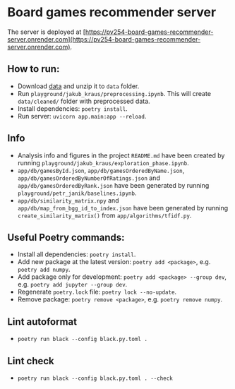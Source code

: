 # Board games recommender server

The server is deployed
at [https://pv254-board-games-recommender-server.onrender.com](https://pv254-board-games-recommender-server.onrender.com).

## How to run:

- Download [data](https://www.kaggle.com/datasets/threnjen/board-games-database-from-boardgamegeek) and unzip it
  to `data` folder.
- Run `playground/jakub_kraus/preprocessing.ipynb`. This will create `data/cleaned/` folder with preprocessed data.
- Install dependencies: `poetry install`.
- Run server: `uvicorn app.main:app --reload`.

## Info

- Analysis info and figures in the project `README.md` have been created by
  running `playground/jakub_kraus/exploration_phase.ipynb`.
- `app/db/gamesById.json`, `app/db/gamesOrderedByName.json`, `app/db/gamesOrderedByNumberOfRatings.json`
  and `app/db/gamesOrderedByRank.json` have been generated by running `playground/petr_janik/baselines.ipynb`.
- `app/db/similarity_matrix.npy` and `app/db/map_from_bgg_id_to_index.json` have been generated by
  running `create_similarity_matrix()` from `app/algorithms/tfidf.py`.

## Useful Poetry commands:

- Install all dependencies: `poetry install`.
- Add new package at the latest version: `poetry add <package>`, e.g. `poetry add numpy`.
- Add package only for development: `poetry add <package> --group dev`, e.g. `poetry add jupyter --group dev`.
- Regenerate `poetry.lock` file: `poetry lock --no-update`.
- Remove package: `poetry remove <package>`, e.g. `poetry remove numpy`.

## Lint autoformat

- `poetry run black --config black.py.toml .`

## Lint check

- `poetry run black --config black.py.toml . --check`
